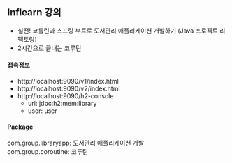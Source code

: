 ## Inflearn 강의 
- 실전! 코틀린과 스프링 부트로 도서관리 애플리케이션 개발하기 (Java 프로젝트 리팩토링)
- 2시간으로 끝내는 코루틴

#### 접속정보
- http://localhost:9090/v1/index.html
- http://localhost:9090/v2/index.html
- http://localhost:9090/h2-console
  - url: jdbc:h2:mem:library
  - user: user

#### Package
com.group.libraryapp: 도서관리 애플리케이션 개발     
com.group.coroutine: 코루틴
